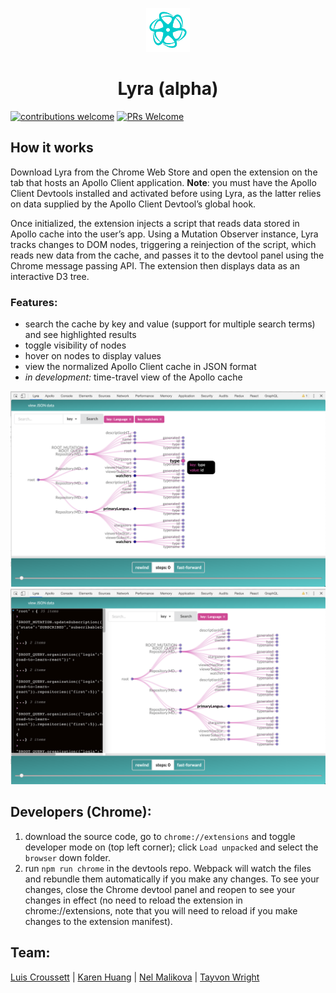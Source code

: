 <p align="center">
  <img width="70" src="src/assets/lyra_chrome_logo_med.png">
  <h1 align="center">Lyra (alpha) </h1>
</p>

[![contributions welcome](https://img.shields.io/badge/contributions-welcome-brightgreen.svg?style=flat)](https://github.com/Lyra-Technologies/lyra/issues)
[![PRs Welcome](https://img.shields.io/badge/PRs-welcome-brightgreen.svg?style=flat-square)](https://github.com/Lyra-Technologies/lyra/pulls)

<h2>How it works</h2>

Download Lyra from the Chrome Web Store and open the extension on the tab that hosts an Apollo Client application. **Note**: you must have the Apollo Client Devtools installed and activated before using Lyra, as the latter relies on data supplied by the Apollo Client Devtool’s global hook.

Once initialized, the extension injects a script that reads data stored in Apollo cache into the user’s app. Using a Mutation Observer instance, Lyra tracks changes to DOM nodes, triggering a reinjection of the script, which reads new data from the cache, and passes it to the devtool panel using the Chrome message passing API. The extension then displays data as an interactive D3 tree.

<h3>Features:</h3>

- search the cache by key and value (support for multiple search terms) and see highlighted results
- toggle visibility of nodes
- hover on nodes to display values
- view the normalized Apollo Client cache in JSON format
- <i>in development:</i> time-travel view of the Apollo cache

<div align="center">
<img width="600" src="src/assets/search.png">
<gr>
<img width="600" src="src/assets/json_view.png">
</div>

<h2>Developers (Chrome):</h2>

1. download the source code, go to `chrome://extensions` and toggle developer mode on (top left corner); click `Load unpacked` and select the `browser` down folder.
2. run `npm run chrome` in the devtools repo. Webpack will watch the files and rebundle them automatically if you make any changes. To see your changes, close the Chrome devtool panel and reopen to see your changes in effect (no need to reload the extension in chrome://extensions, note that you will need to reload if you make changes to the extension manifest).

<h2>Team:</h2>
<a href="https://github.com/luijocroussett">Luis Croussett</a> | 
<a href="https://github.com/kirabird">Karen Huang</a> | 
<a href="https://github.com/gmal1">Nel Malikova</a> | 
<a href="https://github.com/tayvon">Tayvon Wright</a>
